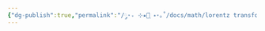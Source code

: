```yaml
---
{"dg-publish":true,"permalink":"/༘⋆₊ ⊹★🔭๋࣭ ⭑⋆｡˚/docs/math/lorentz transform/","tags":["math","tfg"]}
---
```


